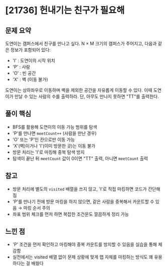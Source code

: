 # [21736] 헌내기는 친구가 필요해

## 문제 요약  
도연이는 캠퍼스에서 친구를 만나고 싶다.
N × M 크기의 캠퍼스가 주어지고, 다음과 같은 정보가 포함되어 있다:

- 'I' : 도연이의 시작 위치
- 'P' : 사람
- 'O' : 빈 공간
- 'X' : 벽 (이동 불가)

도연이는 상하좌우로 이동하며 벽을 제외한 공간을 자유롭게 이동할 수 있다.
이때 도연이가 만날 수 있는 사람의 수를 출력하라.
단, 아무도 만나지 못하면 "TT"를 출력한다.

## 풀이 핵심  

- BFS를 활용해 도연이의 이동 가능 범위를 탐색
- 'P'를 만나면 `meetCount++` (사람을 만난 경우)
- 'O' 또는 'P'인 칸으로만 이동 가능
- 'X'(벽)이거나 'I'(이미 방문한 곳)는 이동 불가
- 방문 처리는 'I'로 마킹해 중복 탐색 방지
- 탐색이 끝난 뒤 `meetCount` 값이 0이면 "TT" 출력, 아니면 `meetCount` 출력

## 참고  

- 방문 처리에 별도의 `visited` 배열을 쓰지 않고, 'I'로 직접 마킹하면 코드가 간단해짐
- 'P'를 만나기 전에 방문 마킹을 하지 않으면, 같은 사람을 중복해서 카운트할 수 있음 → 마킹 순서 주의
- 좌표 범위 체크를 먼저 하면 복잡한 조건문도 깔끔하게 정리 가능

## 느낀 점  

- 'P' 조건을 먼저 확인하고 마킹해야 중복 카운트를 방지할 수 있음을 실습을 통해 체감함
- 실전에서는 visited 배열 없이 문제 상황에 맞게 맵 자체를 마킹하는 방식도 꽤 유용하다는 걸 배웠다